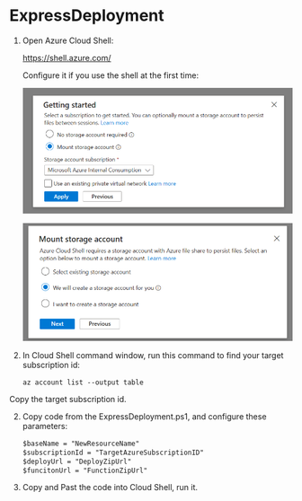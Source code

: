 # ExpressDeployment

1. Open Azure Cloud Shell:

   
    https://shell.azure.com/

   Configure it if you use the shell at the first time:

   ![Step one](image.png)

   ![Step two](image-1.png)

2. In Cloud Shell command window, run this command to find your target subscription id:

    ```
    az account list --output table
    ```
Copy the target subscription id.

2. Copy code from the ExpressDeployment.ps1, and configure these parameters:

    ```
    $baseName = "NewResourceName"
    $subscriptionId = "TargetAzureSubscriptionID"
    $deployUrl = "DeployZipUrl"
    $funcitonUrl = "FunctionZipUrl"
    ```

3. Copy and Past the code into Cloud Shell, run it.